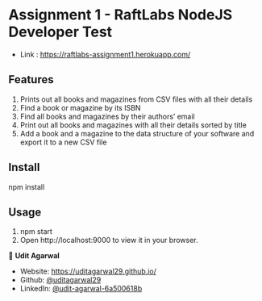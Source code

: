 # Assignment 1 - RaftLabs NodeJS Developer Test
* Link : https://raftlabs-assignment1.herokuapp.com/

## Features 
1. Prints out all books and magazines from CSV files with all their details
2. Find a book or magazine by its ISBN
3. Find all books and magazines by their authors’ email
4. Print out all books and magazines with all their details sorted by title
5. Add a book and a magazine to the data structure of your software and export it to a new CSV file

## Install
npm install

## Usage
1. npm start
2. Open http://localhost:9000 to view it in your browser.

👤 **Udit Agarwal**

* Website: https://uditagarwal29.github.io/
* Github: [@uditagarwal29](https://github.com/uditagarwal29)
* LinkedIn: [@udit-agarwal-6a500618b](https://www.linkedin.com/in/udit-agarwal-6a500618b/)

